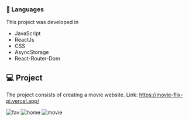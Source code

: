 ### 🚀 Languages
This project was developed in

  - JavaScript
  - ReactJs
  - CSS
  - AsyncStorage
  - React-Router-Dom

## 💻 Project
The project consists of creating a movie website.
Link: https://movie-flix-pi.vercel.app/

![fav](https://user-images.githubusercontent.com/84472778/187040662-3537350e-2293-42f3-9375-b7503c7e3a72.png)
![home](https://user-images.githubusercontent.com/84472778/187040664-1cc7e05e-2e1c-4004-93c6-4472f6e963d7.png)
![movie](https://user-images.githubusercontent.com/84472778/187040665-fa20de7d-6bf0-4b6d-a6de-2634fa246cee.png)

